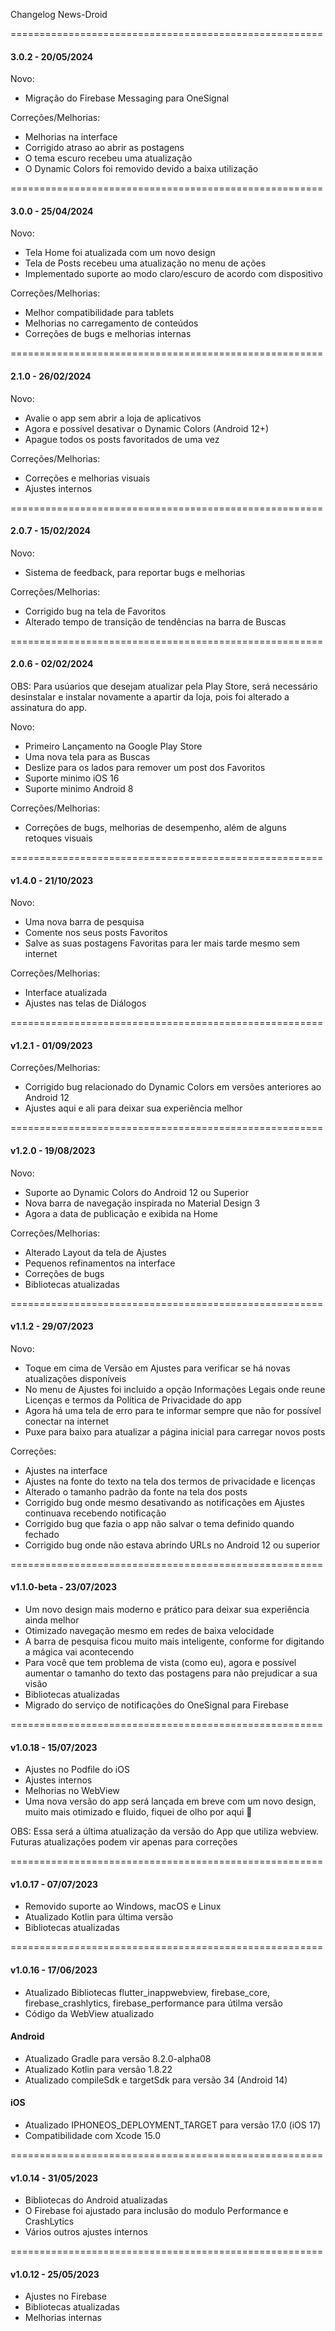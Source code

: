 Changelog News-Droid

======================================================
#### 3.0.2 - 20/05/2024
Novo:
- Migração do Firebase Messaging para OneSignal

Correções/Melhorias:
- Melhorias na interface
- Corrigido atraso ao abrir as postagens
- O tema escuro recebeu uma atualização
- O Dynamic Colors foi removido devido a baixa utilização

======================================================
#### 3.0.0 - 25/04/2024
Novo:
- Tela Home foi atualizada com um novo design
- Tela de Posts recebeu uma atualização no menu de ações
- Implementado suporte ao modo claro/escuro de acordo com dispositivo

Correções/Melhorias:
- Melhor compatibilidade para tablets
- Melhorias no carregamento de conteúdos
- Correções de bugs e melhorias internas

======================================================
#### 2.1.0 - 26/02/2024
Novo:
- Avalie o app sem abrir a loja de aplicativos
- Agora e possível desativar o Dynamic Colors (Android 12+)
- Apague todos os posts favoritados de uma vez

Correções/Melhorias:
- Correções e melhorias visuais
- Ajustes internos

======================================================
#### 2.0.7 - 15/02/2024
Novo:
- Sistema de feedback, para reportar bugs e melhorias

Correções/Melhorias:
- Corrigido bug na tela de Favoritos
- Alterado tempo de transição de tendências na barra de Buscas

======================================================
#### 2.0.6 - 02/02/2024
OBS: Para usúarios que desejam atualizar pela Play Store, será necessário desinstalar e instalar novamente a apartir da loja, pois foi alterado a assinatura do app.

Novo:
- Primeiro Lançamento na Google Play Store
- Uma nova tela para as Buscas
- Deslize para os lados para remover um post dos Favoritos
- Suporte minimo iOS 16
- Suporte minimo Android 8

Correções/Melhorias:
- Correções de bugs, melhorias de desempenho, além de alguns retoques visuais

======================================================
#### v1.4.0 - 21/10/2023
Novo:
- Uma nova barra de pesquisa 
- Comente nos seus posts Favoritos
- Salve as suas postagens Favoritas para ler mais tarde mesmo sem internet

Correções/Melhorias:
- Interface atualizada
- Ajustes nas telas de Diálogos

======================================================
#### v1.2.1 - 01/09/2023
Correções/Melhorias:
- Corrigido bug relacionado do Dynamic Colors em versões anteriores ao Android 12
- Ajustes aqui e ali para deixar sua experiência melhor

======================================================
#### v1.2.0 - 19/08/2023
Novo:
- Suporte ao Dynamic Colors do Android 12 ou Superior
- Nova barra de navegação inspirada no Material Design 3
- Agora a data de publicação e exibida na Home

Correções/Melhorias:
- Alterado Layout da tela de Ajustes
- Pequenos refinamentos na interface
- Correções de bugs
- Bibliotecas atualizadas

======================================================
#### v1.1.2 - 29/07/2023
Novo:
- Toque em cima de Versão em Ajustes para verificar se há novas atualizações disponíveis
- No menu de Ajustes foi incluido a opção Informações Legais onde reune Licenças e termos da Política de Privacidade do app
- Agora há uma tela de erro para te informar sempre que não for possível conectar na internet
- Puxe para baixo para atualizar a página inicial para carregar novos posts

Correções:
- Ajustes na interface
- Ajustes na fonte do texto na tela dos termos de privacidade e licenças
- Alterado o tamanho padrão da fonte na tela dos posts
- Corrigido bug onde mesmo desativando as notificações em Ajustes continuava recebendo notificação
- Corrigido bug que fazia o app não salvar o tema definido quando fechado
- Corrigido bug onde não estava abrindo URLs no Android 12 ou superior 

======================================================
#### v1.1.0-beta - 23/07/2023
- Um novo design mais moderno e prático para deixar sua experiência ainda melhor
- Otimizado navegação mesmo em redes de baixa velocidade
- A barra de pesquisa ficou muito mais inteligente, conforme for digitando a mágica vai acontecendo
- Para você que tem problema de vista (como eu), agora e possível aumentar o tamanho do texto das postagens para não prejudicar a sua visão
- Bibliotecas atualizadas
- Migrado do serviço de notificações do OneSignal para Firebase

======================================================
#### v1.0.18 - 15/07/2023
- Ajustes no Podfile do iOS
- Ajustes internos
- Melhorias no WebView
- Uma nova versão do app será lançada em breve com um novo design, muito mais otimizado e fluido, fiquei de olho por aqui 👀

OBS: Essa será a última atualização da versão do App que utiliza webview. Futuras atualizações podem vir apenas para correções

======================================================
#### v1.0.17 - 07/07/2023
- Removido suporte ao Windows, macOS e Linux
- Atualizado Kotlin para última versão
- Bibliotecas atualizadas

======================================================
#### v1.0.16 - 17/06/2023
- Atualizado Bibliotecas flutter_inappwebview, firebase_core, firebase_crashlytics, firebase_performance para útilma versão
- Código  da WebView atualizado

#### Android
- Atualizado Gradle para versão 8.2.0-alpha08
- Atualizado Kotlin para versão 1.8.22
- Atualizado compileSdk e targetSdk para versão 34 (Android 14)

#### iOS
- Atualizado IPHONEOS_DEPLOYMENT_TARGET para versão 17.0 (iOS 17)
- Compatibilidade com Xcode 15.0

======================================================
#### v1.0.14 - 31/05/2023
- Bibliotecas do Android atualizadas
- O Firebase foi ajustado para inclusão do modulo Performance e CrashLytics
- Vários outros ajustes internos

======================================================
#### v1.0.12 - 25/05/2023
- Ajustes no Firebase
- Bibliotecas atualizadas
- Melhorias internas